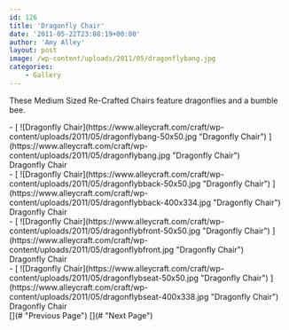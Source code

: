 ```yaml
---
id: 126
title: 'Dragonfly Chair'
date: '2011-05-22T23:08:19+00:00'
author: 'Amy Alley'
layout: post
image: /wp-content/uploads/2011/05/dragonflybang.jpg
categories:
    - Gallery
---
```


These Medium Sized Re-Crafted Chairs feature dragonflies and a bumble bee.

<div class="gallery_clear"></div><div class="photospace" id="gallery_126_7"> <div class="thumbs_wrap2"><div class="thumbs_wrap"><div class="thumnail_col " id="thumbs_126_7">- [ ![Dragonfly Chair](https://www.alleycraft.com/craft/wp-content/uploads/2011/05/dragonflybang-50x50.jpg "Dragonfly Chair") ](https://www.alleycraft.com/craft/wp-content/uploads/2011/05/dragonflybang.jpg "Dragonfly Chair")<div class="caption"><div class="image-caption">Dragonfly Chair</div> </div>
- [ ![Dragonfly Chair](https://www.alleycraft.com/craft/wp-content/uploads/2011/05/dragonflybback-50x50.jpg "Dragonfly Chair") ](https://www.alleycraft.com/craft/wp-content/uploads/2011/05/dragonflybback-400x334.jpg "Dragonfly Chair")<div class="caption"><div class="image-caption">Dragonfly Chair</div> </div>
- [ ![Dragonfly Chair](https://www.alleycraft.com/craft/wp-content/uploads/2011/05/dragonflybfront-50x50.jpg "Dragonfly Chair") ](https://www.alleycraft.com/craft/wp-content/uploads/2011/05/dragonflybfront.jpg "Dragonfly Chair")<div class="caption"><div class="image-caption">Dragonfly Chair</div> </div>
- [ ![Dragonfly Chair](https://www.alleycraft.com/craft/wp-content/uploads/2011/05/dragonflybseat-50x50.jpg "Dragonfly Chair") ](https://www.alleycraft.com/craft/wp-content/uploads/2011/05/dragonflybseat-400x338.jpg "Dragonfly Chair")<div class="caption"><div class="image-caption">Dragonfly Chair</div> </div>

<div class="photospace_clear"></div> [](# "Previous Page") [](# "Next Page") </div> </div> </div> <div class="gal_content"><div class="controls" id="controls_126_7"></div><div class="slideshow-container"><div class="loader" id="loading_126_7"></div><div class="slideshow" id="slideshow_126_7"></div><div class="caption-container" id="caption_126_7"></div> </div> </div> </div><div class="gallery_clear"></div> <script type="text/javascript">

			jQuery(document).ready(function($) {

				// We only want these styles applied when javascript is enabled
				$('.gal_content').css('display', 'block');
				$('.thumnail_col').css('width', '181px');

				// Initialize Advanced Galleriffic Gallery
				var gallery = $('#thumbs_126_7').galleriffic({
					delay:                     3500,
					numThumbs:                 9,
					preloadAhead:              9,
					enableTopPager:            0,
					enableBottomPager:         false,
					imageContainerSel:         '#slideshow_126_7',
					controlsContainerSel:      '#controls_126_7',
					captionContainerSel:       '#caption_126_7',
					loadingContainerSel:       '#loading_126_7',
					renderSSControls:          true,
					renderNavControls:         true,
					playLinkText:              '',
					pauseLinkText:             '',
					prevLinkText:              '',
					nextLinkText:              '',
					nextPageLinkText:          '&rsaquo;',
					prevPageLinkText:          '&lsaquo;',
					enableHistory:              0,
					autoStart:                 	1,
					enableKeyboardNavigation:	true,
					syncTransitions:           	1,
					defaultTransitionDuration: 	300,

					onTransitionOut:           function(slide, caption, isSync, callback) {
						slide.fadeTo(this.getDefaultTransitionDuration(isSync), 0.0, callback);
						caption.fadeTo(this.getDefaultTransitionDuration(isSync), 0.0);
					},
					onTransitionIn:            function(slide, caption, isSync) {
						var duration = this.getDefaultTransitionDuration(isSync);
						slide.fadeTo(duration, 1.0);

						// Position the caption at the bottom of the image and set its opacity
						var slideImage = slide.find('img');
						caption.width(slideImage.width())
							.css({
								//'bottom' : Math.floor((slide.height() - slideImage.outerHeight()) / 2 - 40),
								'top' : slideImage.outerHeight(),
								'left' : Math.floor((slide.width() - slideImage.width()) / 2) + slideImage.outerWidth() - slideImage.width()
							})
							.fadeTo(duration, 1.0);

					},
					onPageTransitionOut:       function(callback) {
						this.hide();
						setTimeout(callback, 100); // wait a bit
					},
					onPageTransitionIn:        function() {
						var prevPageLink = this.find('a.prev').css('display', 'none');
						var nextPageLink = this.find('a.next').css('display', 'none');

						// Show appropriate next / prev page links
						if (this.displayedPage > 0)
							prevPageLink.css('display', 'block');

						var lastPage = this.getNumPages() - 1;
						if (this.displayedPage < lastPage)
							nextPageLink.css('display', 'block');

						this.fadeTo('fast', 1.0);
					}

				});



				/**************** Event handlers for custom next / prev page links **********************/

				gallery.find('a.prev').click(function(e) {
					gallery.previousPage();
					e.preventDefault();
				});

				gallery.find('a.next').click(function(e) {
					gallery.nextPage();
					e.preventDefault();
				});

			});
		</script>
